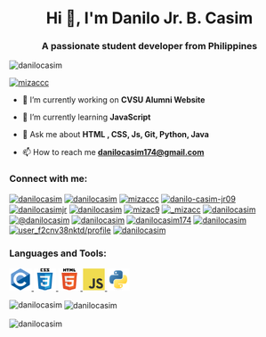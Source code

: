 <h1 align="center">Hi 👋, I'm Danilo Jr. B. Casim</h1>
<h3 align="center">A passionate student developer from Philippines</h3>


<p align="left"> <img src="https://komarev.com/ghpvc/?username=danilocasim&label=Profile%20views&color=0e75b6&style=flat" alt="danilocasim" /> </p>

<p align="left"> <a href="https://twitter.com/mizaccc" target="blank"><img src="https://img.shields.io/twitter/follow/mizaccc?logo=twitter&style=for-the-badge" alt="mizaccc" /></a> </p>

- 🔭 I’m currently working on **CVSU Alumni Website**

- 🌱 I’m currently learning **JavaScript**

- 💬 Ask me about **HTML , CSS, Js, Git, Python, Java**

- 📫 How to reach me **danilocasim174@gmail.com**

<h3 align="left">Connect with me:</h3>
<p align="left">
<a href="https://codepen.io/danilocasim" target="blank"><img align="center" src="https://raw.githubusercontent.com/rahuldkjain/github-profile-readme-generator/master/src/images/icons/Social/codepen.svg" alt="danilocasim" height="30" width="40" /></a>
<a href="https://dev.to/danilocasim" target="blank"><img align="center" src="https://raw.githubusercontent.com/rahuldkjain/github-profile-readme-generator/master/src/images/icons/Social/devto.svg" alt="danilocasim" height="30" width="40" /></a>
<a href="https://twitter.com/mizaccc" target="blank"><img align="center" src="https://raw.githubusercontent.com/rahuldkjain/github-profile-readme-generator/master/src/images/icons/Social/twitter.svg" alt="mizaccc" height="30" width="40" /></a>
<a href="https://linkedin.com/in/danilo-casim-jr09" target="blank"><img align="center" src="https://raw.githubusercontent.com/rahuldkjain/github-profile-readme-generator/master/src/images/icons/Social/linked-in-alt.svg" alt="danilo-casim-jr09" height="30" width="40" /></a>
<a href="https://stackoverflow.com/users/danilocasimjr" target="blank"><img align="center" src="https://raw.githubusercontent.com/rahuldkjain/github-profile-readme-generator/master/src/images/icons/Social/stack-overflow.svg" alt="danilocasimjr" height="30" width="40" /></a>
<a href="https://codesandbox.com/danilocasim" target="blank"><img align="center" src="https://raw.githubusercontent.com/rahuldkjain/github-profile-readme-generator/master/src/images/icons/Social/codesandbox.svg" alt="danilocasim" height="30" width="40" /></a>
<a href="https://fb.com/mizac9" target="blank"><img align="center" src="https://raw.githubusercontent.com/rahuldkjain/github-profile-readme-generator/master/src/images/icons/Social/facebook.svg" alt="mizac9" height="30" width="40" /></a>
<a href="https://instagram.com/_mizacc" target="blank"><img align="center" src="https://raw.githubusercontent.com/rahuldkjain/github-profile-readme-generator/master/src/images/icons/Social/instagram.svg" alt="_mizacc" height="30" width="40" /></a>
<a href="https://dribbble.com/danilocasim" target="blank"><img align="center" src="https://raw.githubusercontent.com/rahuldkjain/github-profile-readme-generator/master/src/images/icons/Social/dribbble.svg" alt="danilocasim" height="30" width="40" /></a>
<a href="https://hashnode.com/@danilocasim" target="blank"><img align="center" src="https://raw.githubusercontent.com/rahuldkjain/github-profile-readme-generator/master/src/images/icons/Social/hashnode.svg" alt="@danilocasim" height="30" width="40" /></a>
<a href="https://www.codechef.com/users/danilocasim" target="blank"><img align="center" src="https://cdn.jsdelivr.net/npm/simple-icons@3.1.0/icons/codechef.svg" alt="danilocasim" height="30" width="40" /></a>
<a href="https://www.hackerrank.com/danilocasim174" target="blank"><img align="center" src="https://raw.githubusercontent.com/rahuldkjain/github-profile-readme-generator/master/src/images/icons/Social/hackerrank.svg" alt="danilocasim174" height="30" width="40" /></a>
<a href="https://www.leetcode.com/danilocasim" target="blank"><img align="center" src="https://raw.githubusercontent.com/rahuldkjain/github-profile-readme-generator/master/src/images/icons/Social/leet-code.svg" alt="danilocasim" height="30" width="40" /></a>
<a href="https://auth.geeksforgeeks.org/user/user_f2cnv38nktd/profile" target="blank"><img align="center" src="https://raw.githubusercontent.com/rahuldkjain/github-profile-readme-generator/master/src/images/icons/Social/geeks-for-geeks.svg" alt="user_f2cnv38nktd/profile" height="30" width="40" /></a>
<a href="https://www.topcoder.com/members/danilocasim" target="blank"><img align="center" src="https://raw.githubusercontent.com/rahuldkjain/github-profile-readme-generator/master/src/images/icons/Social/topcoder.svg" alt="danilocasim" height="30" width="40" /></a>
</p>

<h3 align="left">Languages and Tools:</h3>
<p align="left"> <a href="https://www.cprogramming.com/" target="_blank" rel="noreferrer"> <img src="https://raw.githubusercontent.com/devicons/devicon/master/icons/c/c-original.svg" alt="c" width="40" height="40"/> </a> <a href="https://www.w3schools.com/css/" target="_blank" rel="noreferrer"> <img src="https://raw.githubusercontent.com/devicons/devicon/master/icons/css3/css3-original-wordmark.svg" alt="css3" width="40" height="40"/> </a> <a href="https://www.w3.org/html/" target="_blank" rel="noreferrer"> <img src="https://raw.githubusercontent.com/devicons/devicon/master/icons/html5/html5-original-wordmark.svg" alt="html5" width="40" height="40"/> </a> <a href="https://developer.mozilla.org/en-US/docs/Web/JavaScript" target="_blank" rel="noreferrer"> <img src="https://raw.githubusercontent.com/devicons/devicon/master/icons/javascript/javascript-original.svg" alt="javascript" width="40" height="40"/> </a> <a href="https://www.python.org" target="_blank" rel="noreferrer"> <img src="https://raw.githubusercontent.com/devicons/devicon/master/icons/python/python-original.svg" alt="python" width="40" height="40"/> </a> </p>

<p><img align="left" src="https://github-readme-stats.vercel.app/api/top-langs?username=danilocasim&show_icons=true&locale=en&layout=compact" alt="danilocasim" /></p>

<p>&nbsp;<img align="center" src="https://github-readme-stats.vercel.app/api?username=danilocasim&show_icons=true&locale=en" alt="danilocasim" /></p>

<p><img align="center" src="https://github-readme-streak-stats.herokuapp.com/?user=danilocasim&" alt="danilocasim" /></p>
